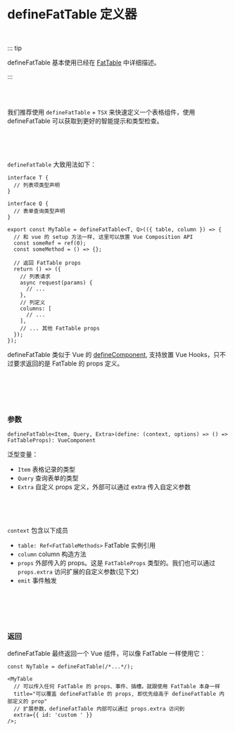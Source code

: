 # defineFatTable 定义器

<br>

::: tip

defineFatTable 基本使用已经在 [FatTable](./index.md) 中详细描述。

:::

<br>
<br>

我们推荐使用 `defineFatTable` + `TSX` 来快速定义一个表格组件，使用 defineFatTable 可以获取到更好的智能提示和类型检查。

<br>
<br>
<br>

`defineFatTable` 大致用法如下：

```tsx
interface T {
  // 列表项类型声明
}

interface Q {
  // 表单查询类型声明
}

export const MyTable = defineFatTable<T, Q>(({ table, column }) => {
  // 和 vue 的 setup 方法一样, 这里可以放置 Vue Composition API
  const someRef = ref(0);
  const someMethod = () => {};

  // 返回 FatTable props
  return () => ({
    // 列表请求
    async request(params) {
      // ...
    },
    // 列定义
    columns: [
      // ...
    ],
    // ... 其他 FatTable props
  });
});
```

defineFatTable 类似于 Vue 的 [defineComponent](https://vuejs.org/api/general.html#definecomponent), 支持放置 Vue Hooks，只不过要求返回的是 FatTable 的 props 定义。

<br>
<br>
<br>
<br>

### 参数

```
defineFatTable<Item, Query, Extra>(define: (context, options) => () => FatTableProps): VueComponent
```

泛型变量：

- `Item` 表格记录的类型
- `Query` 查询表单的类型
- `Extra` 自定义 props 定义，外部可以通过 extra 传入自定义参数

<br>
<br>
<br>

`context` 包含以下成员

- `table: Ref<FatTableMethods>` FatTable 实例引用
- `column` column 构造方法
- `props` 外部传入的 props。这是 `FatTableProps` 类型的。我们也可以通过 `props.extra` 访问扩展的自定义参数(见下文)
- `emit` 事件触发

<br>
<br>
<br>
<br>

### 返回

defineFatTable 最终返回一个 Vue 组件，可以像 FatTable 一样使用它：

```tsx
const NyTable = defineFatTable(/*...*/);

<MyTable
  // 可以传入任何 FatTable 的 props、事件、插槽。就跟使用 FatTable 本身一样
  title="可以覆盖 defineFatTable 的 props, 即优先级高于 defineFatTable 内部定义的 prop"
  // 扩展参数，defineFatTable 内部可以通过 props.extra 访问到
  extra={{ id: 'custom ' }}
/>;
```
